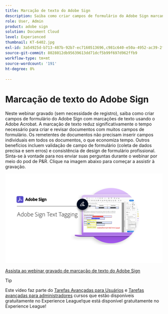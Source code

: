 ```yaml
---
title: Marcação de texto do Adobe Sign
description: Saiba como criar campos de formulário do Adobe Sign marcando texto com o Adobe Acrobat
role: User, Admin
product: adobe sign
solution: Document Cloud
level: Experienced
thumbnail: KT-6402.jpg
exl-id: 3a54925d-b713-487b-92b7-ec7160513696,c981c640-e50a-4952-ac39-2f90d6d0cf08
source-git-commit: 8028012db95639613dd71dcf5b99f697d962ffb9
workflow-type: tm+mt
source-wordcount: '191'
ht-degree: 0%

---
```


# Marcação de texto do Adobe Sign

Neste webinar gravado (sem necessidade de registro), saiba como criar campos de formulário do Adobe Sign com marcações de texto usando o Adobe Acrobat. A marcação de texto reduz significativamente o tempo necessário para criar e revisar documentos com muitos campos de formulário. Os remetentes de documentos não precisam inserir campos individuais em todos os documentos, o que economiza tempo. Outros benefícios incluem validação de campo de formulário (coleta de dados precisa e sem erros) e consistência de design de formulário profissional. Sinta-se à vontade para nos enviar suas perguntas durante o webinar por meio do pod de P&amp;R. Clique na imagem abaixo para começar a assistir à gravação.

[![Assista à sessão](../assets/Text-Tagging.png)](https://event.on24.com/wcc/r/2338276/415BE4603F60A61A546C0A91528B444F)

[Assista ao webinar gravado de marcação de texto do Adobe Sign](https://event.on24.com/wcc/r/2338276/415BE4603F60A61A546C0A91528B444F)

>[!TIP]
>
>Este vídeo faz parte do [Tarefas Avançadas para Usuários](https://experienceleague.adobe.com/?recommended=Sign-U-1-2020.3) e [Tarefas avançadas para administradores](https://experienceleague.adobe.com/?recommended=Sign-A-1-2020.1) cursos que estão disponíveis gratuitamente no Experience League!que está disponível gratuitamente no Experience League!
